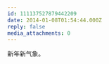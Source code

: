 ```yaml
---
id: 111137527879442209
date: 2014-01-08T01:54:44.000Z
reply: false
media_attachments: 0
---
```


新年新气象。

